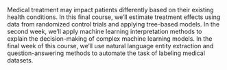 Medical treatment may impact patients differently based on their existing health conditions. 
In this final course, we’ll estimate treatment effects using data from randomized control trials and applying tree-based models. 
In the second week, we’ll apply machine learning interpretation methods to explain the decision-making of complex machine learning models.
In the final week of this course, we’ll use natural language entity extraction and question-answering methods to automate the task of labeling medical datasets.
